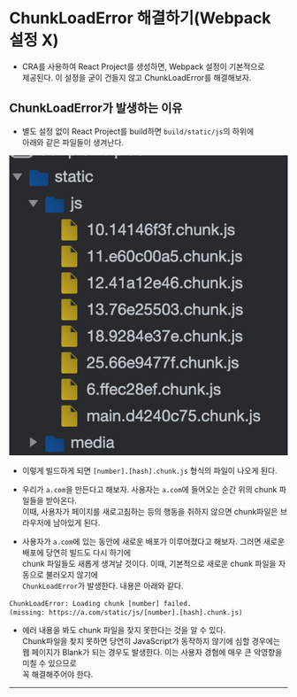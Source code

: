 # ChunkLoadError 해결하기(Webpack 설정 X)

- CRA를 사용하여 React Project를 생성하면, Webpack 설정이 기본적으로  
  제공된다. 이 설정을 굳이 건들지 않고 ChunkLoadError를 해결해보자.

<h2>ChunkLoadError가 발생하는 이유</h2>

- 별도 설정 없이 React Project를 build하면 `build/static/js`의 하위에  
  아래와 같은 파일들이 생겨난다.

![picture 1](../../images/e18c87d03ecf5b82dda4c1c04fe82c34eee14cde5d6894d06f70440178579688.png)

- 이렇게 빌드하게 되면 `[number].[hash].chunk.js` 형식의 파일이 나오게 된다.

- 우리가 `a.com`을 만든다고 해보자. 사용자는 `a.com`에 들어오는 순간 위의 chunk 파일들을 받아온다.  
  이때, 사용자가 페이지를 새로고침하는 등의 행동을 취하지 않으면 chunk파일은 브라우저에 남아있게 된다.

- 사용자가 `a.com`에 있는 동안에 새로운 배포가 이루어졌다고 해보자. 그러면 새로운 배포에 당연히 빌드도 다시 하기에  
  chunk 파일들도 새롭게 생겨날 것이다. 이때, 기본적으로 새로운 chunk 파일을 자동으로 불러오지 않기에  
  `ChunkLoadError`가 발생한다. 내용은 아래와 같다.

```
ChunkLoadError: Loading chunk [number] failed.
(missing: https://a.com/static/js/[number].[hash].chunk.js)
```

- 에러 내용을 봐도 chunk 파일을 찾지 못한다는 것을 알 수 있다.  
  Chunk파일을 찾지 못하면 당연히 JavaScript가 동작하지 않기에 심할 경우에는  
  웹 페이지가 Blank가 되는 경우도 발생한다. 이는 사용자 경혐에 매우 큰 악영향을 미칠 수 있으므로  
  꼭 해결해주어야 한다.

<hr/>
